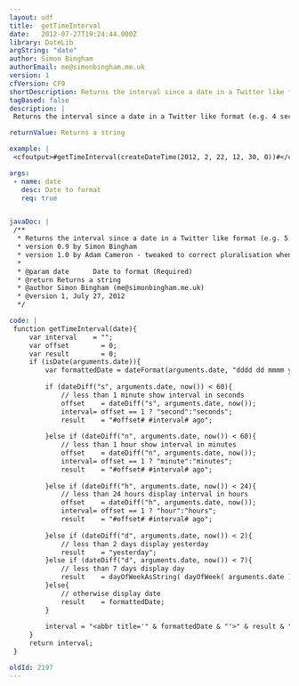 ```yaml
---
layout: udf
title:  getTimeInterval
date:   2012-07-27T19:24:44.000Z
library: DateLib
argString: "date"
author: Simon Bingham
authorEmail: me@simonbingham.me.uk
version: 1
cfVersion: CF9
shortDescription: Returns the interval since a date in a Twitter like format (e.g. 5 minutes ago)
tagBased: false
description: |
 Returns the interval since a date in a Twitter like format (e.g. 4 seconds ago, 5 minutes ago, 6 hours ago, yesterday, etc).

returnValue: Returns a string

example: |
 <cfoutput>#getTimeInterval(createDateTime(2012, 2, 22, 12, 30, 0))#</cfoutput>

args:
 - name: date
   desc: Date to format
   req: true


javaDoc: |
 /**
  * Returns the interval since a date in a Twitter like format (e.g. 5 minutes ago)
  * version 0.9 by Simon Bingham
  * version 1.0 by Adam Cameron - tweaked to correct pluralisation when the interval value was 1.
  * 
  * @param date      Date to format (Required)
  * @return Returns a string 
  * @author Simon Bingham (me@simonbingham.me.uk) 
  * @version 1, July 27, 2012 
  */

code: |
 function getTimeInterval(date){
     var interval    = "";
     var offset        = 0;
     var result        = 0;
     if (isDate(arguments.date)){
         var formattedDate = dateFormat(arguments.date, "dddd dd mmmm yyyy") & " at " & timeFormat(arguments.date, "HH:MM");
         
         if (dateDiff("s", arguments.date, now()) < 60){
             // less than 1 minute show interval in seconds
             offset    = dateDiff("s", arguments.date, now());
             interval= offset == 1 ? "second":"seconds";
             result    = "#offset# #interval# ago";
         
         }else if (dateDiff("n", arguments.date, now()) < 60){
             // less than 1 hour show interval in minutes
             offset    = dateDiff("n", arguments.date, now());
             interval= offset == 1 ? "minute":"minutes";
             result    = "#offset# #interval# ago";
         
         }else if (dateDiff("h", arguments.date, now()) < 24){
             // less than 24 hours display interval in hours
             offset    = dateDiff("h", arguments.date, now());
             interval= offset == 1 ? "hour":"hours";
             result    = "#offset# #interval# ago";
         
         }else if (dateDiff("d", arguments.date, now()) < 2){
             // less than 2 days display yesterday
             result    = "yesterday";
         }else if (dateDiff("d", arguments.date, now()) < 7){
             // less than 7 days display day
             result    = dayOfWeekAsString( dayOfWeek( arguments.date ));
         }else{
             // otherwise display date
             result    = formattedDate;
         }
         
         interval = "<abbr title='" & formattedDate & "'>" & result & "</abbr>";
     }
     return interval;
 }

oldId: 2197
---
```


